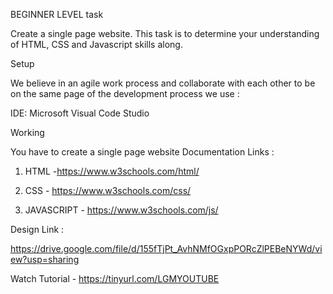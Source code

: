 BEGINNER LEVEL task

Create a single page website.
This task is to determine your understanding  of HTML, CSS and Javascript skills along.

Setup 

We believe in an agile work process and collaborate with each other to be on the same page of the development process we use : 

IDE: Microsoft Visual Code Studio 

Working 

You have to create a single page website
Documentation Links : 

1. HTML -https://www.w3schools.com/html/

2. CSS - https://www.w3schools.com/css/ 

3. JAVASCRIPT - https://www.w3schools.com/js/


Design Link :

https://drive.google.com/file/d/155fTjPt_AvhNMfOGxpPORcZlPEBeNYWd/view?usp=sharing


Watch Tutorial - https://tinyurl.com/LGMYOUTUBE
